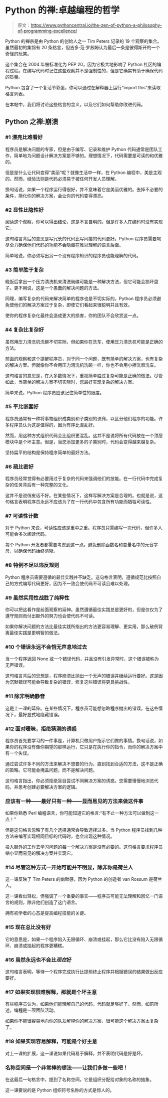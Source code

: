 # Python 的禅:卓越编程的哲学

> 原文：<https://www.pythoncentral.io/the-zen-of-python-a-philosophy-of-programming-excellence/>

Python 的禅宗是由 Python 的创始人之一 Tim Peters 记录的 19 个观察的集合。虽然最初的集锦有 20 条格言，但吉多·范·罗苏姆认为最后一条是彼得斯开的一个奇怪的玩笑。

这个集合在 2004 年被标准化为 PEP 20，因为它极大地影响了 Python 社区的编程过程。在编写代码时记住这些观察并不是强制性的，但是它确实有助于确保代码的质量。

Python 包含了一个复活节彩蛋，你可以通过在解释器上运行“import this”来读取格言列表。

在本帖中，我们将讨论这些格言的含义，以及它们如何帮助你改进代码。

## **Python 之禅:崩溃**

### **#1 漂亮比难看好**

程序员是解决问题的专家，但是由于编写、记录和维护 Python 代码通常是团队工作，简单地为问题设计解决方案是不够的。理想情况下，代码需要是可读的和优雅的。

但是是什么让代码变得“美丽”呢？就像生活中一样，在 Python 编程中，美是主观的。然而，经验法则是代码必须易于被任何开发人员理解。

换句话说，如果一个程序运行得很好，并不意味着它是美丽优雅的。去掉不必要的条件，简化你的解决方案，会让你的代码变得漂亮。

### **#2 显性比隐性好**

阅读这个观察，你可以得出结论，这是不言自明的。但是许多人在编码时没有实现它。

这句格言背后的意思是写冗长的代码比写间接的代码更好。Python 程序员需要竭尽全力确保他们代码的功能不会隐藏在难以理解的语言后面。

简单地说，你必须写出另一个没有程序知识的程序员也能理解的代码。

### **#3 简单胜于复杂**

晚饭后拿出一个压力清洗机来清洗碗碟可能是一种解决方法，但它可能会损坏盘子。更不用说，这是一个愚蠢的解决问题的方法。

同理，编写复杂的代码来解决简单的程序也是不切实际的。Python 程序员必须避免使他们的解决方案过于复杂，即使它们看起来很聪明并且有效。

使你的程序复杂化最终会造成更大的损害，你的团队不会欣赏这一点。

### **#4 复杂比复杂好**

虽然用压力清洗机洗碗不切实际，但如果你在洗车，使用压力清洗机可能是正确的方法。

前面的观察和这个提醒程序员，对于同一个问题，既有简单的解决方案，也有复杂的解决方案。但就像你不会用压力清洗机洗碗一样，你也不会用小擦洗器洗车。

这句格言的意思是，在大多数情况下，重视简单胜过复杂可能是正确的做法。尽管如此，当简单的解决方案不切实际时，您最好实现复杂的解决方案。

简单来说，Python 程序员应该记住简单性的限度。

### **#5 平比嵌套好**

程序员通常有一种将事物组织成类别和子类别的诀窍，以区分他们程序的功能。许多程序员认为这是值得的，因为有序比混乱好。

然而，用这种方式组织代码会比组织更混乱。这并不是说将所有代码放在一个顶层模块中是个坏主意。但是，当您添加更多的子类别时，代码会变得越来越复杂。

坚持扁平的结构是保持程序简单的最好方法。

### **#6 疏比密好**

程序员经常觉得有必要用过于复杂的代码来强调他们的技能。在一行代码中完成复杂的任务背后有一种完整的文化。

这并不是说俏皮话不好。在某些情况下，这样写解决方案是合理的。也就是说，这句格言表明程序员永远不应该为了在一行代码中包含所有功能而牺牲可读性。

### **#7 可读性计数**

对于 Python 来说，可读性应该是重中之重。程序员只需编写一次代码，但许多人可能会多次阅读代码。

每个 Python 开发者都需要考虑到这一点。避免删除函数名和变量名中的元音字母，以确保代码始终清晰。

### **#8 特例不足以违反规则**

Python 程序员需要遵循的最佳实践并不缺乏。这句格言表明，遵循规范比按照自己的方式编写代码更好，因为不一致会使代码不可读且难以处理。

### **#9 虽然实用性战胜了纯粹性**

你可以把这看作是前面观察的延伸。虽然遵循最佳实践总是更好的，但是仅仅为了遵守规则而付出额外的努力也会使代码不可读。

如果你解决问题的方法比最佳实践所指出的方法更容易理解、更实用，那么破例背离最佳实践是更明智的做法。

### **#10 个错误永远不会悄无声息地过去**

当一个程序返回 None 或一个错误代码，并且没有引发异常时，这个错误被称为无声错误。

这句格言背后的思想是，程序崩溃比抛出一个无声的错误并继续运行要好。这是因为沉默错误可能会导致复杂的错误，修复这些错误将更具挑战性。

### **#11 除非明确静音**

这是上一课的延伸。在某些情况下，程序员可能想忽略程序抛出的错误。在这些情况下，最好显式地隐藏错误。

### **#12 面对暧昧，拒绝猜测的诱惑**

程序员首先要学习的一件事是，计算机只做用户指示它们做的事情。换句话说，如果你的程序没有像你期望的那样运行，它只是在执行你的指令，而你的解决方案中有一个失误。

通过尝试许多不同的方法来解决不想要的行为，直到找到合适的方法，这不是正确的策略。它可能会掩盖问题，而不是解决问题。

这句格言指出，你必须拒绝盲目尝试不同解决方案的诱惑。您需要慢慢地浏览代码，并思考创建必要解决方案的逻辑。

### 应该有一种——最好只有一种——显而易见的方法来做这件事

如果你熟悉 Perl 编程语言，你可能知道它的格言:“有不止一种方法可以做到这一点！”

但是这句格言忽略了有几个选择通常会导致选择过多。当 Python 程序员找到几种方法来编写实现相同目标的代码时，也会出现这种情况。

投入额外的工作去学习问题的每一个解决方案是没有必要的。这句格言要求程序员缩小显而易见的解决方案并实现它。

### **#14 尽管这种方式一开始可能并不明显，除非你是荷兰人**

这一课反映了 Tim Peters 的幽默感，因为 Python 的创造者 van Rossum 是荷兰人。

这一课看似轻松，但强调了一个重要的事实——程序员可能无法理解和回忆一门语言的规则，除非他们创造了这门语言。

拥有初学者的心态是提高编程技能的关键。

### **#15 现在总比没有好**

它的意思是，如果一个程序陷入无限循环、崩溃或挂起，那么它比没有陷入无限循环、崩溃或挂起的程序更糟糕。

### **#16 虽然永远也不会比*现在*好**

这句格言表明，等待一个程序完成执行比提前终止程序并根据错误的结果做出反应要好。

### **#17 如果实现很难解释，那就是个坏主意**

有些程序员认为，如果他们能理解自己的代码，代码就足够好了。然而，如前所述，编程是一项团队活动。

如果你不能很容易地向你的队友解释你的解决方案，很可能这个解决方案太复杂了。

### **#18 如果实现容易解释，可能是个好主意**

对上一课的扩展，这一课说如果代码易于解释，并不表明代码是好是坏。

### 名称空间是一个非常棒的想法——让我们多做一些吧！

在这最后一句格言中，提到了名称空间，它是组织分配给对象的名称的抽象。

这一课要说的是 Python 组织符号名称的方式是惊人的。